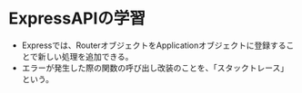# ExpressAPIの学習

- Expressでは、RouterオブジェクトをApplicationオブジェクトに登録することで新しい処理を追加できる。
- エラーが発生した際の関数の呼び出し改装のことを、「スタックトレース」という。
